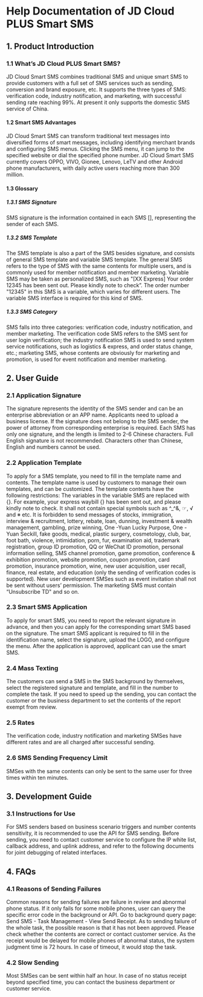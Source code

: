 # Help Documentation of JD Cloud PLUS Smart SMS

## 1.	Product Introduction
### 1.1 What’s JD Cloud PLUS Smart SMS?  
JD Cloud Smart SMS combines traditional SMS and unique smart SMS to provide customers with a full set of SMS services such as sending, conversion and brand exposure, etc. It supports the three types of SMS: verification code, industry notification, and marketing, with successful sending rate reaching 99%. At present it only supports the domestic SMS service of China.
#### 1.2 Smart SMS Advantages
JD Cloud Smart SMS can transform traditional text messages into diversified forms of smart messages, including identifying merchant brands and configuring SMS menus. Clicking the SMS menu, it can jump to the specified website or dial the specified phone number. JD Cloud Smart SMS currently covers OPPO, VIVO, Gionee, Lenovo, LeTV and other Android phone manufacturers, with daily active users reaching more than 300 million.
#### 1.3 Glossary
##### 1.3.1 SMS Signature
SMS signature is the information contained in each SMS [], representing the sender of each SMS.
##### 1.3.2 SMS Template
The SMS template is also a part of the SMS besides signature, and consists of general SMS template and variable SMS template. The general SMS refers to the type of SMS with the same contents for multiple users, and is commonly used for member notification and member marketing. Variable SMS may be taken as personalized SMS, such as "[XX Express] Your order 12345 has been sent out. Please kindly note to check”. The order number "12345" in this SMS is a variable, which varies for different users. The variable SMS interface is required for this kind of SMS.
##### 1.3.3 SMS Category
SMS falls into three categories: verification code, industry notification, and member marketing. The verification code SMS refers to the SMS sent for user login verification; the industry notification SMS is used to send system service notifications, such as logistics & express, and order status change, etc.; marketing SMS, whose contents are obviously for marketing and promotion, is used for event notification and member marketing.
## 2.	 User Guide
### 2.1 Application Signature
The signature represents the identity of the SMS sender and can be an enterprise abbreviation or an APP name. Applicants need to upload a business license. If the signature does not belong to the SMS sender, the power of attorney from corresponding enterprise is required. Each SMS has only one signature, and the length is limited to 2-6 Chinese characters. Full English signature is not recommended. Characters other than Chinese, English and numbers cannot be used.
### 2.2 Application Template
To apply for a SMS template, you need to fill in the template name and contents. The template name is used by customers to manage their own templates, and can be customized. The template contents have the following restrictions:
The variables in the variable SMS are replaced with {}. For example, your express waybill {} has been sent out, and please kindly note to check.
It shall not contain special symbols such as ^_^&, ☞, √ and ※ etc.
It is forbidden to send messages of stocks, immigration, interview & recruitment, lottery, rebate, loan, dunning, investment & wealth management, gambling, prize winning, One -Yuan Lucky Purpose, One -Yuan Seckill, fake goods, medical, plastic surgery, cosmetology, club, bar, foot bath, violence, intimidation, porn, fur, examination aid, trademark registration, group ID promotion, QQ or WeChat ID promotion, personal information selling, SMS channel promotion, game promotion, conference & exhibition promotion, website promotion, coupon promotion, card promotion, insurance promotion, wine, new user acquisition, user recall, finance, real estate, and education (only the sending of verification codes is supported).
New user development SMSes such as event invitation shall not be sent without users’ permission.
The marketing SMS must contain “Unsubscribe TD" and so on.
### 2.3 Smart SMS Application
To apply for smart SMS, you need to report the relevant signature in advance, and then you can apply for the corresponding smart SMS based on the signature. The smart SMS applicant is required to fill in the identification name, select the signature, upload the LOGO, and configure the menu. After the application is approved, applicant can use the smart SMS.
### 2.4 Mass Texting
The customers can send a SMS in the SMS background by themselves, select the registered signature and template, and fill in the number to complete the task. If you need to speed up the sending, you can contact the customer or the business department to set the contents of the report exempt from review.
### 2.5 Rates
The verification code, industry notification and marketing SMSes have different rates and are all charged after successful sending.
### 2.6 SMS Sending Frequency Limit
SMSes with the same contents can only be sent to the same user for three times within ten minutes.
## 3.	 Development Guide
### 3.1 Instructions for Use
For SMS senders based on business scenario triggers and number contents sensitivity, it is recommended to use the API for SMS sending. Before sending, you need to contact customer service to configure the IP white list, callback address, and uplink address, and refer to the following documents for joint debugging of related interfaces.
## 4.	 FAQs
### 4.1 Reasons of Sending Failures
Common reasons for sending failures are failure in review and abnormal phone status.
If it only fails for some mobile phones, user can query the specific error code in the background or API. Go to background query page: Send SMS - Task Management - View Send Receipt.
As to sending failure of the whole task, the possible reason is that it has not been approved. Please check whether the contents are correct or contact customer service.
As the receipt would be delayed for mobile phones of abnormal status, the system judgment time is 72 hours. In case of timeout, it would stop the task.
### 4.2 Slow Sending
Most SMSes can be sent within half an hour. In case of no status receipt beyond specified time, you can contact the business department or customer service.

